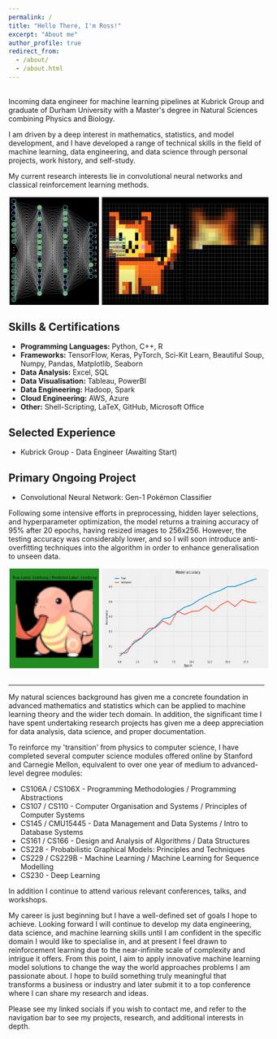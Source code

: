 ```yaml
---
permalink: /
title: "Hello There, I'm Ross!"
excerpt: "About me"
author_profile: true
redirect_from: 
  - /about/
  - /about.html
---
```


<br>
Incoming data engineer for machine learning pipelines at Kubrick Group and graduate of Durham University with a Master's degree in Natural Sciences combining Physics and Biology. 

I am driven by a deep interest in mathematics, statistics, and model development, and I have developed a range of technical skills in the field of machine learning, data engineering, and data science through personal projects, work history, and self-study. 

My current research interests lie in convolutional neural networks and classical reinforcement learning methods.
<br>
<div style="display: flex;">
  <img src="/images/Neural_Network.png" alt="Image 2" style="width: 35%; border: 2px solid white; margin-right: 2px;">
  <img src="/images/Convolution.png" alt="Image 1" style="width: 65%; border: 2px solid white;">
</div>

<h2> Skills & Certifications </h2>

* **Programming Languages:** Python, C++, R
* **Frameworks:** TensorFlow, Keras, PyTorch, Sci-Kit Learn, Beautiful Soup, Numpy, Pandas, Matplotlib, Seaborn
* **Data Analysis:** Excel, SQL
* **Data Visualisation:** Tableau, PowerBI
* **Data Engineering:** Hadoop, Spark
* **Cloud Engineering:** AWS, Azure
* **Other:** Shell-Scripting, LaTeX, GitHub, Microsoft Office

<h2> Selected Experience </h2>

* Kubrick Group - Data Engineer (Awaiting Start)

<!-- Here my focus was on... -->

<h2> Primary Ongoing Project </h2>

* Convolutional Neural Network: Gen-1 Pokémon Classifier

Following some intensive efforts in preprocessing, hidden layer selections, and hyperparameter optimization, the model returns a training accuracy of 95% after 20 epochs, having resized images to 256x256. However, the testing accuracy was considerably lower, and so I will soon introduce anti-overfitting techniques into the algorithm in order to enhance generalisation to unseen data.

<div style="display: flex;">
  <img src="/images/Lickitung.png" alt="Image 2" style="width: 35%; border: 2px solid white; margin-right: 2px;">
  <img src="/images/Accuracy_Epoch.png" alt="Image 1" style="width: 65%; border: 2px solid white;">
</div>

<!-- Need to professionalize images, nice font, white text, clean boundaries -->

<br>

---

My natural sciences background has given me a concrete foundation in advanced mathematics and statistics which can be applied to machine learning theory and the wider tech domain. In addition, the significant time I have spent undertaking research projects has given me a deep appreciation for data analysis, data science, and proper documentation. 

To reinforce my 'transition' from physics to computer science, I have completed several computer science modules offered online by Stanford and Carnegie Mellon, equivalent to over one year of medium to advanced-level degree modules:

* CS106A / CS106X - Programming Methodologies / Programming Abstractions
* CS107 / CS110 - Computer Organisation and Systems / Principles of Computer Systems
* CS145 / CMU15445 - Data Management and Data Systems / Intro to Database Systems
* CS161 / CS166 - Design and Analysis of Algorithms / Data Structures
* CS228 - Probabilistic Graphical Models: Principles and Techniques
* CS229 / CS229B - Machine Learning / Machine Learning for Sequence Modelling
* CS230 - Deep Learning

In addition I continue to attend various relevant conferences, talks, and workshops.

My career is just beginning but I have a well-defined set of goals I hope to achieve. Looking forward I will continue to develop my data engineering, data science, and machine learning skills until I am confident in the specific domain I would like to specialise in, and at present I feel drawn to reinforcement learning due to the near-infinite scale of complexity and intrigue it offers. From this point, I aim to apply innovative machine learning model solutions to change the way the world approaches problems I am passionate about. I hope to build something truly meaningful that transforms a business or industry and later submit it to a top conference where I can share my research and ideas.

Please see my linked socials if you wish to contact me, and refer to the navigation bar to see my projects, research, and additional interests in depth.




